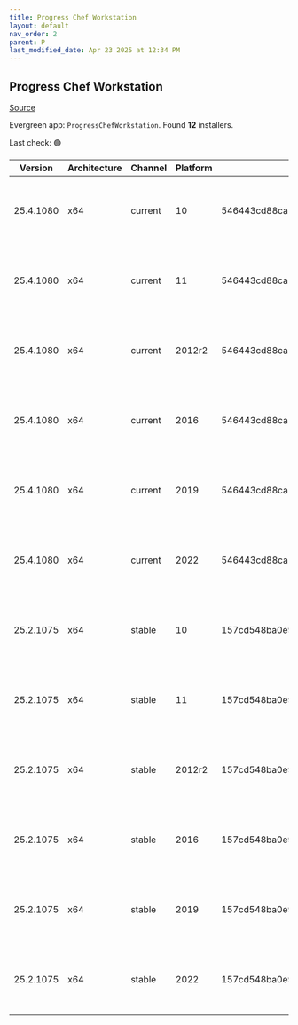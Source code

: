 ```yaml
---
title: Progress Chef Workstation
layout: default
nav_order: 2
parent: P
last_modified_date: Apr 23 2025 at 12:34 PM
---
```


## Progress Chef Workstation

[Source](https://www.chef.io/products/chef-workstation)

Evergreen app: `ProgressChefWorkstation`. Found **12** installers.

Last check: 🟢

| Version   | Architecture | Channel | Platform | Sha256                                                           | URI                                                                                                                                                                                                                                            |
| --------- | ------------ | ------- | -------- | ---------------------------------------------------------------- | ---------------------------------------------------------------------------------------------------------------------------------------------------------------------------------------------------------------------------------------------- |
| 25.4.1080 | x64          | current | 10       | 546443cd88ca8b131d17d4d2aeb6e489673d9f9cf2b434289259c2f03bad674b | [https://packages.chef.io/files/current/chef-workstation/25.4.1080/windows/8/chef-workstation-25.4.1080-1-x64.msi](https://packages.chef.io/files/current/chef-workstation/25.4.1080/windows/8/chef-workstation-25.4.1080-1-x64.msi)           |
| 25.4.1080 | x64          | current | 11       | 546443cd88ca8b131d17d4d2aeb6e489673d9f9cf2b434289259c2f03bad674b | [https://packages.chef.io/files/current/chef-workstation/25.4.1080/windows/8/chef-workstation-25.4.1080-1-x64.msi](https://packages.chef.io/files/current/chef-workstation/25.4.1080/windows/8/chef-workstation-25.4.1080-1-x64.msi)           |
| 25.4.1080 | x64          | current | 2012r2   | 546443cd88ca8b131d17d4d2aeb6e489673d9f9cf2b434289259c2f03bad674b | [https://packages.chef.io/files/current/chef-workstation/25.4.1080/windows/2012r2/chef-workstation-25.4.1080-1-x64.msi](https://packages.chef.io/files/current/chef-workstation/25.4.1080/windows/2012r2/chef-workstation-25.4.1080-1-x64.msi) |
| 25.4.1080 | x64          | current | 2016     | 546443cd88ca8b131d17d4d2aeb6e489673d9f9cf2b434289259c2f03bad674b | [https://packages.chef.io/files/current/chef-workstation/25.4.1080/windows/8/chef-workstation-25.4.1080-1-x64.msi](https://packages.chef.io/files/current/chef-workstation/25.4.1080/windows/8/chef-workstation-25.4.1080-1-x64.msi)           |
| 25.4.1080 | x64          | current | 2019     | 546443cd88ca8b131d17d4d2aeb6e489673d9f9cf2b434289259c2f03bad674b | [https://packages.chef.io/files/current/chef-workstation/25.4.1080/windows/8/chef-workstation-25.4.1080-1-x64.msi](https://packages.chef.io/files/current/chef-workstation/25.4.1080/windows/8/chef-workstation-25.4.1080-1-x64.msi)           |
| 25.4.1080 | x64          | current | 2022     | 546443cd88ca8b131d17d4d2aeb6e489673d9f9cf2b434289259c2f03bad674b | [https://packages.chef.io/files/current/chef-workstation/25.4.1080/windows/8/chef-workstation-25.4.1080-1-x64.msi](https://packages.chef.io/files/current/chef-workstation/25.4.1080/windows/8/chef-workstation-25.4.1080-1-x64.msi)           |
| 25.2.1075 | x64          | stable  | 10       | 157cd548ba0e92472eac92761ecc94a3b31753bcd5be82e6d732ef5d57a5910d | [https://packages.chef.io/files/stable/chef-workstation/25.2.1075/windows/8/chef-workstation-25.2.1075-1-x64.msi](https://packages.chef.io/files/stable/chef-workstation/25.2.1075/windows/8/chef-workstation-25.2.1075-1-x64.msi)             |
| 25.2.1075 | x64          | stable  | 11       | 157cd548ba0e92472eac92761ecc94a3b31753bcd5be82e6d732ef5d57a5910d | [https://packages.chef.io/files/stable/chef-workstation/25.2.1075/windows/11/chef-workstation-25.2.1075-1-x64.msi](https://packages.chef.io/files/stable/chef-workstation/25.2.1075/windows/11/chef-workstation-25.2.1075-1-x64.msi)           |
| 25.2.1075 | x64          | stable  | 2012r2   | 157cd548ba0e92472eac92761ecc94a3b31753bcd5be82e6d732ef5d57a5910d | [https://packages.chef.io/files/stable/chef-workstation/25.2.1075/windows/11/chef-workstation-25.2.1075-1-x64.msi](https://packages.chef.io/files/stable/chef-workstation/25.2.1075/windows/11/chef-workstation-25.2.1075-1-x64.msi)           |
| 25.2.1075 | x64          | stable  | 2016     | 157cd548ba0e92472eac92761ecc94a3b31753bcd5be82e6d732ef5d57a5910d | [https://packages.chef.io/files/stable/chef-workstation/25.2.1075/windows/11/chef-workstation-25.2.1075-1-x64.msi](https://packages.chef.io/files/stable/chef-workstation/25.2.1075/windows/11/chef-workstation-25.2.1075-1-x64.msi)           |
| 25.2.1075 | x64          | stable  | 2019     | 157cd548ba0e92472eac92761ecc94a3b31753bcd5be82e6d732ef5d57a5910d | [https://packages.chef.io/files/stable/chef-workstation/25.2.1075/windows/11/chef-workstation-25.2.1075-1-x64.msi](https://packages.chef.io/files/stable/chef-workstation/25.2.1075/windows/11/chef-workstation-25.2.1075-1-x64.msi)           |
| 25.2.1075 | x64          | stable  | 2022     | 157cd548ba0e92472eac92761ecc94a3b31753bcd5be82e6d732ef5d57a5910d | [https://packages.chef.io/files/stable/chef-workstation/25.2.1075/windows/2022/chef-workstation-25.2.1075-1-x64.msi](https://packages.chef.io/files/stable/chef-workstation/25.2.1075/windows/2022/chef-workstation-25.2.1075-1-x64.msi)       |

